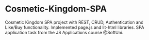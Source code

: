 # Cosmetic-Kingdom-SPA
Cosmetic Kingdom SPA project with REST, CRUD, Authentication and Like/Buy functionality. Implemented page.js and lit-html libraries. SPA application task from the JS Applications course @SoftUni.
